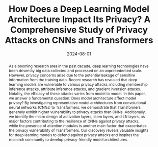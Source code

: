 ---
title: "How Does a Deep Learning Model Architecture Impact Its Privacy? A Comprehensive Study of Privacy Attacks on CNNs and Transformers"
date: 2024-08-01
# Schedule page publish date (NOT publication's date).
publishDate: 2024-08-01
authors: ["Guangsheng Zhang", "Bo Liu", "Huan Tian", "Tianqing Zhu", "Ming Ding", "Wanlei Zhou"]

# Publication type.
# Legend: 0 = Uncategorized; 1 = Conference paper; 2 = Journal article;
# 3 = Preprint / Working Paper; 4 = Report; 5 = Book; 6 = Book section;
# 7 = Thesis; 8 = Patent
publication_types: ["1"]

abstract: "As a booming research area in the past decade, deep learning technologies have been driven by big data collected and processed on an unprecedented scale. However, privacy concerns arise due to the potential leakage of sensitive information from the training data. Recent research has revealed that deep learning models are vulnerable to various privacy attacks, including membership inference attacks, attribute inference attacks, and gradient inversion attacks. Notably, the efficacy of these attacks varies from model to model. In this paper, we answer a fundamental question: Does model architecture affect model privacy? By investigating representative model architectures from convolutional neural networks (CNNs) to Transformers, we demonstrate that Transformers generally exhibit higher vulnerability to privacy attacks than CNNs. Additionally, we identify the micro design of activation layers, stem layers, and LN layers, as major factors contributing to the resilience of CNNs against privacy attacks, while the presence of attention modules is another main factor that exacerbates the privacy vulnerability of Transformers. Our discovery reveals valuable insights for deep learning models to defend against privacy attacks and inspires the research community to develop privacy-friendly model architectures."
# Summary. An optional shortened abstract.
summary: ""

featured: true
publication: "*33rd USENIX Security Symposium (USENIX Security 24)*"
publication_short: "USENIX Security"
tags: ["Privacy", "Privacy Attacks", "CNNs", "Transformers"]
doi: ""
url_pdf: https://www.usenix.org/system/files/usenixsecurity24-zhang-guangsheng.pdf

# Featured image
# To use, add an image named `featured.jpg/png` to your page's folder. 
# Focal points: Smart, Center, TopLeft, Top, TopRight, Left, Right, BottomLeft, Bottom, BottomRight.
image:
  caption: ""
  focal_point: ""
  preview_only: false
---